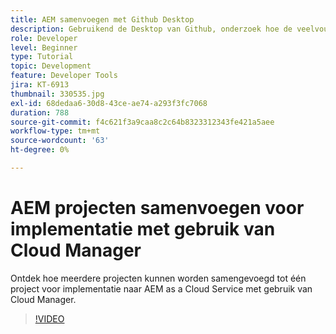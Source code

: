 ```yaml
---
title: AEM samenvoegen met Github Desktop
description: Gebruikend de Desktop van Github, onderzoek hoe de veelvoudige projecten aan in één enkel project voor plaatsing aan AEM as a Cloud Service kunnen worden samengevoegd gebruikend de Manager van de Wolk.
role: Developer
level: Beginner
type: Tutorial
topic: Development
feature: Developer Tools
jira: KT-6913
thumbnail: 330535.jpg
exl-id: 68dedaa6-30d8-43ce-ae74-a293f3fc7068
duration: 788
source-git-commit: f4c621f3a9caa8c2c64b8323312343fe421a5aee
workflow-type: tm+mt
source-wordcount: '63'
ht-degree: 0%

---
```


# AEM projecten samenvoegen voor implementatie met gebruik van Cloud Manager

Ontdek hoe meerdere projecten kunnen worden samengevoegd tot één project voor implementatie naar AEM as a Cloud Service met gebruik van Cloud Manager.

>[!VIDEO](https://video.tv.adobe.com/v/330535?quality=12&learn=on)
